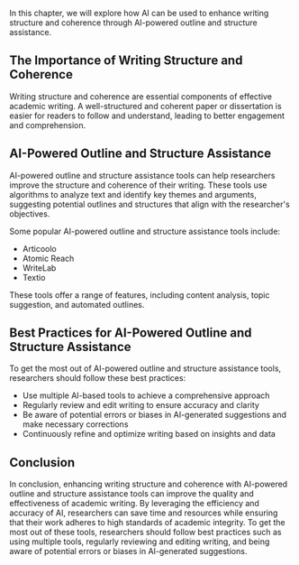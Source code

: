
In this chapter, we will explore how AI can be used to enhance writing structure and coherence through AI-powered outline and structure assistance.

The Importance of Writing Structure and Coherence
-------------------------------------------------

Writing structure and coherence are essential components of effective academic writing. A well-structured and coherent paper or dissertation is easier for readers to follow and understand, leading to better engagement and comprehension.

AI-Powered Outline and Structure Assistance
-------------------------------------------

AI-powered outline and structure assistance tools can help researchers improve the structure and coherence of their writing. These tools use algorithms to analyze text and identify key themes and arguments, suggesting potential outlines and structures that align with the researcher's objectives.

Some popular AI-powered outline and structure assistance tools include:

* Articoolo
* Atomic Reach
* WriteLab
* Textio

These tools offer a range of features, including content analysis, topic suggestion, and automated outlines.

Best Practices for AI-Powered Outline and Structure Assistance
--------------------------------------------------------------

To get the most out of AI-powered outline and structure assistance tools, researchers should follow these best practices:

* Use multiple AI-based tools to achieve a comprehensive approach
* Regularly review and edit writing to ensure accuracy and clarity
* Be aware of potential errors or biases in AI-generated suggestions and make necessary corrections
* Continuously refine and optimize writing based on insights and data

Conclusion
----------

In conclusion, enhancing writing structure and coherence with AI-powered outline and structure assistance tools can improve the quality and effectiveness of academic writing. By leveraging the efficiency and accuracy of AI, researchers can save time and resources while ensuring that their work adheres to high standards of academic integrity. To get the most out of these tools, researchers should follow best practices such as using multiple tools, regularly reviewing and editing writing, and being aware of potential errors or biases in AI-generated suggestions.
